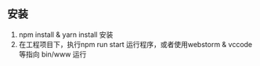 ## 安装
1. npm install & yarn install 安装
2. 在工程项目下，执行npm run start 运行程序，或者使用webstorm & vccode 等指向 bin/www 运行
